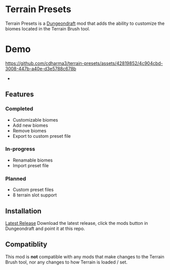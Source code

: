 # Terrain Presets
Terrain Presets is a [Dungeondraft](https://dungeondraft.net/) mod that adds the ability to customize the biomes located in the Terrain Brush tool.

# Demo
https://github.com/cdharma3/terrain-presets/assets/42819852/4c904cbd-3008-447b-a40e-d3e5788c678b

-

## Features
### Completed
- Customizable biomes
- Add new biomes
- Remove biomes
- Export to custom preset file

### In-progress
- Renamable biomes
- Import preset file

### Planned
- Custom preset files
- 8 terrain slot support


## Installation
[Latest Release](https://github.com/octo-org/octo-repo/releases/latest)
Download the latest release, click the mods button in Dungeondraft and point it at this repo.

## Compatiblity
This mod is **not** compatible with any mods that make changes to the Terrain Brush tool, nor 
any changes to how Terrain is loaded / set.
